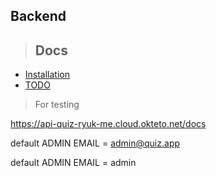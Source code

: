 ## Backend

> ## Docs

- [Installation](./backend/docs/installation.md)
- [TODO](./backend/docs/todo.md)

> For testing

https://api-quiz-ryuk-me.cloud.okteto.net/docs

default ADMIN EMAIL = admin@quiz.app 

default ADMIN EMAIL = admin